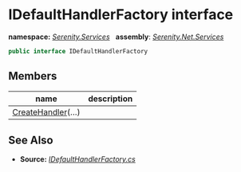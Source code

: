 # IDefaultHandlerFactory interface
**namespace:** *[Serenity.Services](../README.md#serenity.services-namespace)*   **assembly**: *[Serenity.Net.Services](../README.md)*

```csharp
public interface IDefaultHandlerFactory
```

## Members

| name | description |
| --- | --- |
| [CreateHandler](IDefaultHandlerFactory/CreateHandler.md)(…) |  |

## See Also

* **Source:** *[IDefaultHandlerFactory.cs](https://github.com/serenity-is/Serenity/blob/master/src/Serenity.Net.Services/RequestHandlers/Handler/IDefaultHandlerFactory.cs)*